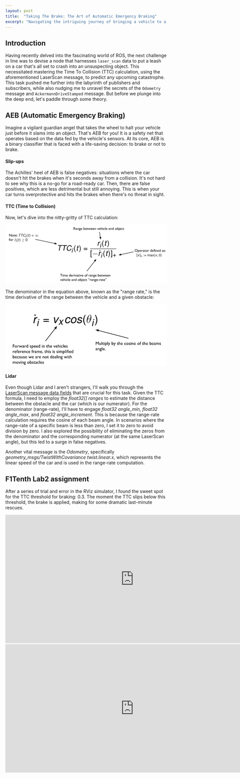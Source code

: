 ```yaml
---
layout: post
title:  "Taking The Brake: The Art of Automatic Emergency Braking"
excerpt: "Navigating the intriguing journey of bringing a vehicle to a halt, all by itself, before it kisses an obstacle."
---
```


## Introduction

Having recently delved into the fascinating world of ROS, the next challenge in line was to devise a node that harnesses `laser_scan` data to put a leash on a car that's all set to crash into an unsuspecting object. This necessitated mastering the Time To Collision (TTC) calculation, using the aforementioned LaserScan message, to predict any upcoming catastrophe. This task pushed me further into the labyrinth of publishers and subscribers, while also nudging me to unravel the secrets of the `Odometry` message and `AckermannDriveStamped` message. But before we plunge into the deep end, let's paddle through some theory.

## AEB (Automatic Emergency Braking)

Imagine a vigilant guardian angel that takes the wheel to halt your vehicle just before it slams into an object. That's AEB for you! It is a safety net that operates based on the data fed by the vehicle's sensors. At its core, AEB is a binary classifier that is faced with a life-saving decision: to brake or not to brake.

#### Slip-ups

The Achilles' heel of AEB is false negatives: situations where the car doesn't hit the brakes when it's seconds away from a collision. It's not hard to see why this is a no-go for a road-ready car. Then, there are false positives, which are less detrimental but still annoying. This is when your car turns overprotective and hits the brakes when there's no threat in sight.

#### TTC (Time to Collision)

  Now, let's dive into the nitty-gritty of TTC calculation:

  ![Time to Collision formula from lecture 2 of F1/10 course](/assets/TTC_formula.png)

  The denominator in the equation above, known as the "range rate," is the time derivative of the range between the vehicle and a given obstacle:

  ![Formula for range-rate from lecture 2 of F1/10 course](/assets/range_rate.png)


#### Lidar

Even though Lidar and I aren't strangers, I'll walk you through the [LaserScan message data fields](http://docs.ros.org/en/api/sensor_msgs/html/msg/LaserScan.htmlLaserScan) that are crucial for this task. Given the TTC formula, I need to employ the <i>float32[] ranges</i> to estimate the distance between the obstacle and the car (which is our numerator). For the denominator (range-rate), I'll have to engage <i>float32 angle_min, float32 angle_max</i>, and <i>float32 angle_increment</i>. This is because the range-rate calculation requires the cosine of each beam angle. In scenarios where the range-rate of a specific beam is less than zero, I set it to zero to avoid division by zero. I also explored the possibility of eliminating the zeros from the denominator and the corresponding numerator (at the same LaserScan angle), but this led to a surge in false negatives.

Another vital message is the <i>Odometry</i>, specifically <i>geometry_msgs/TwistWithCovariance twist.linear.x</i>, which represents the linear speed of the car and is used in the range-rate computation.

## F1Tenth Lab2 assignment

After a series of trial and error in the RViz simulator, I found the sweet spot for the TTC threshold for braking: 0.3. The moment the TTC slips below this threshold, the brake is applied, making for some dramatic last-minute rescues.

<iframe width="800" height="400" src="https://www.youtube.com/embed/LXWpBoFb4nk" frameborder="0" allow="accelerometer; autoplay; clipboard-write; encrypted-media; gyroscope; picture-in-picture" allowfullscreen></iframe>
<iframe width="800" height="400" src="https://www.youtube.com/embed/zna-dPAIdUQ" frameborder="0" allow="accelerometer; autoplay; clipboard-write; encrypted-media; gyroscope; picture-in-picture" allowfullscreen></iframe>
<p>
</p>
